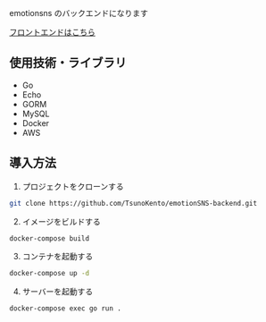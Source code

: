emotionsns のバックエンドになります

[フロントエンドはこちら](https://github.com/TsunoKento/emotionSNS-frontend)

## 使用技術・ライブラリ

- Go
- Echo
- GORM
- MySQL
- Docker
- AWS

## 導入方法

1. プロジェクトをクローンする

```zsh
git clone https://github.com/TsunoKento/emotionSNS-backend.git
```

2. イメージをビルドする

```zsh
docker-compose build
```

3. コンテナを起動する

```zsh
docker-compose up -d
```

4. サーバーを起動する

```zsh
docker-compose exec go run .
```
